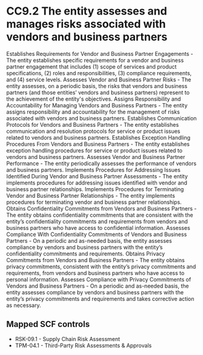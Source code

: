 # CC9.2 The entity assesses and manages risks associated with vendors and business partners
Establishes Requirements for Vendor and Business Partner Engagements - The entity establishes specific requirements for a vendor and business partner engagement that includes (1) scope of services and product specifications, (2) roles and responsibilities, (3) compliance requirements, and (4) service levels. Assesses Vendor and Business Partner Risks - The entity assesses, on a periodic basis, the risks that vendors and business partners (and those entities’ vendors and business partners) represent to the achievement of the entity's objectives. Assigns Responsibility and Accountability for Managing Vendors and Business Partners - The entity assigns responsibility and accountability for the management of risks associated with vendors and business partners. Establishes Communication Protocols for Vendors and Business Partners - The entity establishes communication and resolution protocols for service or product issues related to vendors and business partners. Establishes Exception Handling Procedures From Vendors and Business Partners - The entity establishes exception handling procedures for service or product issues related to vendors and business partners. Assesses Vendor and Business Partner Performance - The entity periodically assesses the performance of vendors and business partners. Implements Procedures for Addressing Issues Identified During Vendor and Business Partner Assessments - The entity implements procedures for addressing issues identified with vendor and business partner relationships. Implements Procedures for Terminating Vendor and Business Partner Relationships - The entity implements procedures for terminating vendor and business partner relationships. Obtains Confidentiality Commitments from Vendors and Business Partners - The entity obtains confidentiality commitments that are consistent with the entity’s confidentiality commitments and requirements from vendors and business partners who have access to confidential information. Assesses Compliance With Confidentiality Commitments of Vendors and Business Partners - On a periodic and as-needed basis, the entity assesses compliance by vendors and business partners with the entity’s confidentiality commitments and requirements. Obtains Privacy Commitments from Vendors and Business Partners - The entity obtains privacy commitments, consistent with the entity’s privacy commitments and requirements, from vendors and business partners who have access to personal information. Assesses Compliance with Privacy Commitments of Vendors and Business Partners - On a periodic and as-needed basis, the entity assesses compliance by vendors and business partners with the entity’s privacy commitments and requirements and takes corrective action as necessary.
## Mapped SCF controls
- RSK-09.1 - Supply Chain Risk Assessment
- TPM-04.1 - Third-Party Risk Assessments & Approvals
